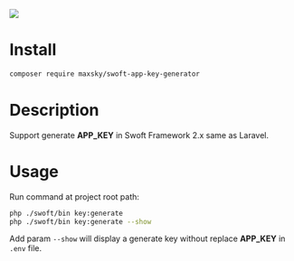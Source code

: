 <a href="https://996.icu"><img src="https://img.shields.io/badge/link-996.icu-red.svg"></a>

# Install

```bash
composer require maxsky/swoft-app-key-generator
```

# Description

Support generate **APP_KEY** in Swoft Framework 2.x same as Laravel.

# Usage

Run command at project root path:

```bash
php ./swoft/bin key:generate
php ./swoft/bin key:generate --show
```

Add param `--show` will display a generate key without replace **APP_KEY** in `.env` file.

